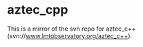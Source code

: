 # aztec_cpp

This is a mirror of the svn repo for aztec_c++ (svn://www.lmtobservatory.org/aztec_c++).
